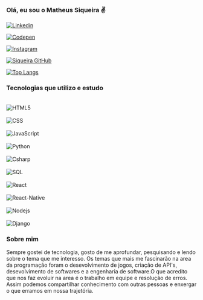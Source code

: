 ### Olá, eu sou o Matheus Siqueira ✌️
[![Linkedin](https://img.shields.io/badge/LinkedIn-0077B5?style=for-the-badge&logo=linkedin&logoColor=white)](https://www.linkedin.com/in/matheus-siqueira-65762b33b/)

[![Codepen](https://img.shields.io/badge/Codepen-000000?style=for-the-badge&logo=codepen&logoColor=white)](https://codepen.io/Matheus-Siqueira-the-sasster)

[![Instagram](https://img.shields.io/badge/Instagram-E4405F?style=for-the-badge&logo=instagram&logoColor=white)](https://www.instagram.com/sikeiralves?igsh=MWQ1eDZ1cTlhdmh6eg==)

[![Siqueira GitHub](https://github-readme-stats.vercel.app/api?username=MatheusSikeira&show_icons=true&theme=dracula)](https://github.com/anuraghazra/github-readme-stats#gh-dark-mode-only)

[![Top Langs](https://github-readme-stats.vercel.app/api/top-langs/?username=MatheusSikeira&layout=compact&theme=dracula)](https://github.com/anuraghazra/github-readme-stats)

### Tecnologias que utilizo e estudo

<div style="display: inline_block"><br>
<img align="center" alt="HTML5" <img src="https://img.shields.io/badge/HTML5-E34F26?style=for-the-badge&logo=html5&logoColor=white" />
</div>

<div style="display: inline_block"><br>
<img align="center" alt="CSS" <img src="https://img.shields.io/badge/CSS-239120?&style=for-the-badge&logo=css3&logoColor=white" />
</div>

<div style="display: inline_block"><br>
<img align="center" alt="JavaScript" <img src="https://img.shields.io/badge/JavaScript-F7DF1E?style=for-the-badge&logo=javascript&logoColor=black" />
</div>

<div style="display: inline_block"><br>
<img align="center" alt="Python" <img src="https://img.shields.io/badge/Python-14354C?style=for-the-badge&logo=python&logoColor=white" />
</div>

<div style="display: inline_block"><br>
<img align="center" alt="Csharp" <img src="https://img.shields.io/badge/C%23-512BD4?style=for-the-badge&logo=c-sharp&logoColor=ff79c6" />
</div>

<div style="display: inline_block"><br>
<img align="center" alt="SQL" <img src="https://img.shields.io/badge/MySQL-00000F?style=for-the-badge&logo=mysql&logoColor=white"
</div>

<div style="display: inline_block"><br>
<img align="center" alt="React" <img src="https://img.shields.io/badge/React-20232A?style=for-the-badge&logo=react&logoColor=61DAFB" />
</div>


<div style="display: inline_block"><br>
<img align="center" alt="React-Native" <img src="https://img.shields.io/badge/React_Native-20232A?style=for-the-badge&logo=react&logoColor=61DAFB"
</div>

<div style="display: inline_block"><br>
<img align="center" alt="Nodejs" <img src="https://img.shields.io/badge/Node.js-43853D?style=for-the-badge&logo=node.js&logoColor=white"
</div>

<div style="display: inline_block"><br>
<img align="center" alt="Django" <img src="https://img.shields.io/badge/Django-092E20?style=for-the-badge&logo=django&logoColor=white"
</div><br>

### Sobre mim
Sempre gostei de tecnologia, gosto de me aprofundar, pesquisando e lendo sobre o tema que me interesso.
Os temas que mais me fascinarão na area da programação foram o desevolvimento de jogos, criação de API's, desevolvimento de softwares e a engenharia de software.O que acredito que nos faz evoluir na area é o trabalho em equipe e resolução de erros. Assim podemos compartilhar conhecimento com outras pessoas e enxergar o que erramos em nossa trajetória.
